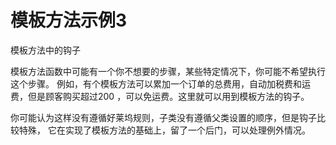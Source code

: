 # 模板方法示例3

模板方法中的钩子

模板方法函数中可能有一个你不想要的步骤，某些特定情况下，你可能不希望执行这个步骤。
例如，有个模板方法可以累加一个订单的总费用，自动加税费和运费，但是顾客购买超过200
，可以免运费。这里就可以用到模板方法的钩子。

你可能认为这样没有遵循好莱坞规则，子类没有遵循父类设置的顺序，但是钩子比较特殊，
它在实现了模板方法的基础上，留了一个后门，可以处理例外情况。

